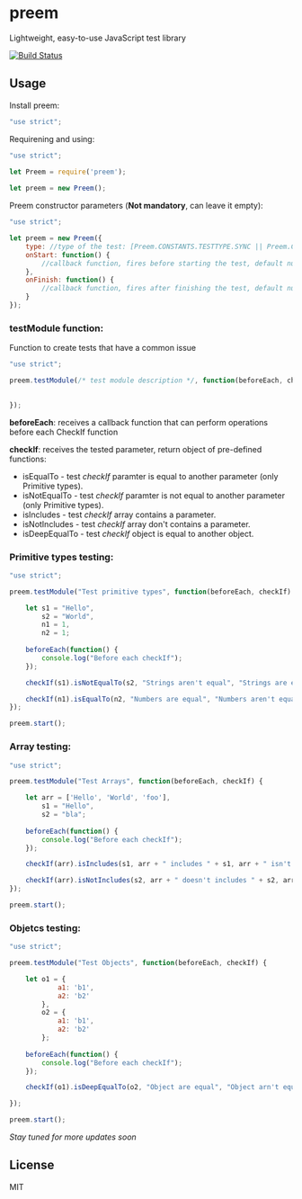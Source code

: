 # preem

Lightweight, easy-to-use JavaScript test library

[![Build Status](http://circleci-badges-max.herokuapp.com/img/shaikezam/preem/master?token=:circle-ci-token)](https://circleci.com/gh/shaikezam/preem/tree/master)

## Usage
Install preem:

```javascript
"use strict";
```

Requirening and using:

```javascript
"use strict";
    
let Preem = require('preem');

let preem = new Preem();
```

Preem constructor parameters (**Not mandatory**, can leave it empty):

```javascript
"use strict";

let preem = new Preem({
    type: //type of the test: [Preem.CONSTANTS.TESTTYPE.SYNC || Preem.CONSTANTS.TESTTYPE.ASYNC], default Preem.CONSTANTS.TESTTYPE.SYNC
    onStart: function() {
        //callback function, fires before starting the test, default null
    },
    onFinish: function() {
        //callback function, fires after finishing the test, default null
    }
});
```

### testModule function:

Function to create tests that have a common issue

```javascript
"use strict";

preem.testModule(/* test module description */, function(beforeEach, checkIf) {

    
});

```

**beforeEach**: receives a callback function that can perform operations before each CheckIf function
    
**checkIf**: receives the tested parameter, return object of pre-defined functions:
- isEqualTo - test *checkIf* paramter is equal to another parameter (only Primitive types).
- isNotEqualTo - test *checkIf* paramter is not equal to another parameter (only Primitive types).
- isIncludes - test *checkIf* array contains a parameter.
- isNotIncludes - test *checkIf* array don't contains a parameter.
- isDeepEqualTo - test *checkIf* object is equal to another object.

### Primitive types testing:

```javascript
"use strict";

preem.testModule("Test primitive types", function(beforeEach, checkIf) {

    let s1 = "Hello",
        s2 = "World",
        n1 = 1,
        n2 = 1;
        
    beforeEach(function() {
        console.log("Before each checkIf");
    });

    checkIf(s1).isNotEqualTo(s2, "Strings aren't equal", "Strings are equal"); // Strings aren't equal

    checkIf(n1).isEqualTo(n2, "Numbers are equal", "Numbers aren't equal"); // Numbers are equal
});

preem.start();
```
### Array testing:

```javascript
"use strict";

preem.testModule("Test Arrays", function(beforeEach, checkIf) {

    let arr = ['Hello', 'World', 'foo'],
        s1 = "Hello",
        s2 = "bla";
        
    beforeEach(function() {
        console.log("Before each checkIf");
    });

    checkIf(arr).isIncludes(s1, arr + " includes " + s1, arr + " isn't includes " + s1); // Hello,World,foo includes Hello 

    checkIf(arr).isNotIncludes(s2, arr + " doesn't includes " + s2, arr + " includes " + s2); // Hello,World,foo doesn't includes Hello 
});

preem.start();
```
    
### Objetcs testing:

```javascript
"use strict";

preem.testModule("Test Objects", function(beforeEach, checkIf) {

    let o1 = {
            a1: 'b1',
            a2: 'b2'
        },
        o2 = {
            a1: 'b1',
            a2: 'b2'
        };
        
    beforeEach(function() {
        console.log("Before each checkIf");
    });

    checkIf(o1).isDeepEqualTo(o2, "Object are equal", "Object arn't equal"); // Object are equal

});

preem.start();
```

*Stay tuned for more updates soon*

## License

MIT
